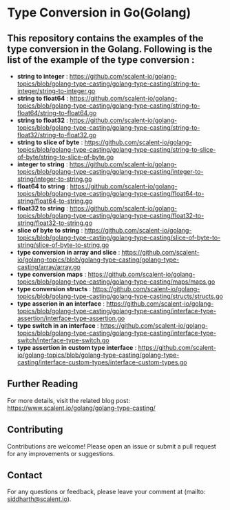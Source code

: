 # Type Conversion in Go(Golang)

## This repository contains the examples of the type conversion in the Golang. Following is the list of the example of the type conversion :
- **string to integer** : https://github.com/scalent-io/golang-topics/blob/golang-type-casting/golang-type-casting/string-to-integer/string-to-integer.go
- **string to float64** : https://github.com/scalent-io/golang-topics/blob/golang-type-casting/golang-type-casting/string-to-float64/string-to-float64.go
- **string to float32** : https://github.com/scalent-io/golang-topics/blob/golang-type-casting/golang-type-casting/string-to-float32/string-to-float32.go
- **string to slice of byte** : https://github.com/scalent-io/golang-topics/blob/golang-type-casting/golang-type-casting/string-to-slice-of-byte/string-to-slice-of-byte.go
- **integer to string** : https://github.com/scalent-io/golang-topics/blob/golang-type-casting/golang-type-casting/integer-to-string/integer-to-string.go
- **float64 to string** : https://github.com/scalent-io/golang-topics/blob/golang-type-casting/golang-type-casting/float64-to-string/float64-to-string.go
- **float32 to string** : https://github.com/scalent-io/golang-topics/blob/golang-type-casting/golang-type-casting/float32-to-string/float32-to-string.go
- **slice of byte to string** : https://github.com/scalent-io/golang-topics/blob/golang-type-casting/golang-type-casting/slice-of-byte-to-string/slice-of-byte-to-string.go
- **type conversion in array and slice** : https://github.com/scalent-io/golang-topics/blob/golang-type-casting/golang-type-casting/array/array.go
- **type conversion maps** : https://github.com/scalent-io/golang-topics/blob/golang-type-casting/golang-type-casting/maps/maps.go
- **type conversion structs** : https://github.com/scalent-io/golang-topics/blob/golang-type-casting/golang-type-casting/structs/structs.go
- **type asserion in an interface** : https://github.com/scalent-io/golang-topics/blob/golang-type-casting/golang-type-casting/interface-type-assertion/interface-type-assertion.go
- **type switch in an interface** : https://github.com/scalent-io/golang-topics/blob/golang-type-casting/golang-type-casting/interface-type-switch/interface-type-switch.go
- **type assertion in custom type interface** : https://github.com/scalent-io/golang-topics/blob/golang-type-casting/golang-type-casting/interface-custom-types/interface-custom-types.go

## Further Reading

For more details, visit the related blog post:
https://www.scalent.io/golang/golang-type-casting/ 

## Contributing
Contributions are welcome! Please open an issue or submit a pull request for any improvements or suggestions.

## Contact
For any questions or feedback, please leave your comment at (mailto: siddharth@scalent.io).
